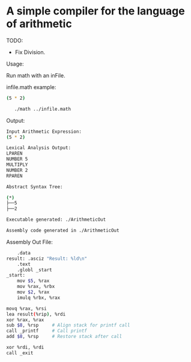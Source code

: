 # A simple compiler for the language of arithmetic 


TODO: 
- Fix Division. 


Usage:

Run math with an inFile. 

infile.math example:

```bash
(5 * 2)
```

```bash
   ./math ../infile.math
```


Output:

```bash
Input Arithmetic Expression:
(5 * 2)

Lexical Analysis Output:
LPAREN 
NUMBER 5 
MULTIPLY 
NUMBER 2 
RPAREN 

Abstract Syntax Tree:

(*)
├──5
├──2

Executable generated: ./ArithmeticOut

Assembly code generated in ./ArithmeticOut
```


Assembly Out File:

```bash
    .data
result: .asciz "Result: %ld\n"
    .text
    .globl _start
_start:
    mov $5, %rax
    mov %rax, %rbx
    mov $2, %rax
    imulq %rbx, %rax

movq %rax, %rsi
lea result(%rip), %rdi
xor %rax, %rax
sub $8, %rsp     # Align stack for printf call
call _printf     # Call printf
add $8, %rsp     # Restore stack after call

xor %rdi, %rdi
call _exit

```